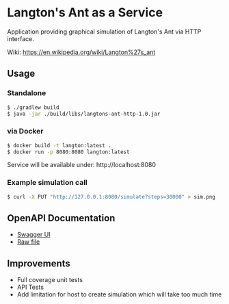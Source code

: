 # Langton's Ant as a Service
Application providing graphical simulation of Langton's Ant via HTTP interface.

Wiki: https://en.wikipedia.org/wiki/Langton%27s_ant

## Usage

### Standalone
```bash
$ ./gradlew build
$ java -jar ./build/libs/langtons-ant-http-1.0.jar
```

### via Docker
```bash
$ docker build -t langton:latest .
$ docker run -p 8080:8080 langton:latest
```

Service will be available under: http://localhost:8080

### Example simulation call
```bash
$ curl -X PUT "http://127.0.0.1:8080/simulate?steps=30000" > sim.png
```

## OpenAPI Documentation
- [Swagger UI](http://petstore.swagger.io/?url=https://raw.githubusercontent.com/gogus/langton/master/doc/openapi.yml)
- [Raw file](https://github.com/gogus/langton/blob/master/doc/openapi.yml)

## Improvements
- Full coverage unit tests
- API Tests
- Add limitation for host to create simulation which will take too much time